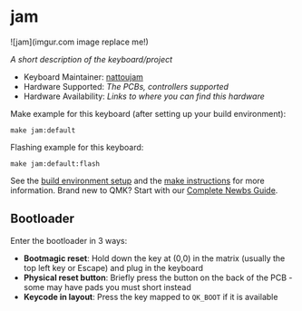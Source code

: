 # jam

![jam](imgur.com image replace me!)

*A short description of the keyboard/project*

* Keyboard Maintainer: [nattoujam](https://github.com/nattoujam)
* Hardware Supported: *The PCBs, controllers supported*
* Hardware Availability: *Links to where you can find this hardware*

Make example for this keyboard (after setting up your build environment):

    make jam:default

Flashing example for this keyboard:

    make jam:default:flash

See the [build environment setup](https://docs.qmk.fm/#/getting_started_build_tools) and the [make instructions](https://docs.qmk.fm/#/getting_started_make_guide) for more information. Brand new to QMK? Start with our [Complete Newbs Guide](https://docs.qmk.fm/#/newbs).

## Bootloader

Enter the bootloader in 3 ways:

* **Bootmagic reset**: Hold down the key at (0,0) in the matrix (usually the top left key or Escape) and plug in the keyboard
* **Physical reset button**: Briefly press the button on the back of the PCB - some may have pads you must short instead
* **Keycode in layout**: Press the key mapped to `QK_BOOT` if it is available
